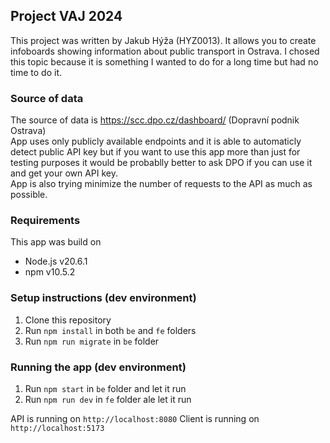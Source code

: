 ## Project VAJ 2024
This project was written by Jakub Hýža (HYZ0013). It allows you to create infoboards showing information about public transport in Ostrava. I chosed this topic because it is something I wanted to do for a long time but had no time to do it.

### Source of data
The source of data is https://scc.dpo.cz/dashboard/ (Dopravní podnik Ostrava)  
App uses only publicly available endpoints and it is able to automaticly detect public API key but if you want to use this app more than just for testing purposes it would be probablly better to ask DPO if you can use it and get your own API key.  
App is also trying minimize the number of requests to the API as much as possible.

### Requirements
This app was build on
- Node.js v20.6.1
- npm v10.5.2

### Setup instructions (dev environment)
1. Clone this repository
2. Run `npm install` in both `be` and `fe` folders
3. Run `npm run migrate` in `be` folder

### Running the app (dev environment)
1. Run `npm start` in `be` folder and let it run
2. Run `npm run dev` in `fe` folder ale let it run

API is running on `http://localhost:8080` 
Client is running on `http://localhost:5173`
